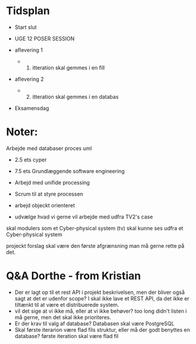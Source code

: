 # Tidsplan
- Start slut
- UGE 12 POSER SESSION

- aflevering 1
	- 1. itteration skal gemmes i en fill
- aflevering 2
	- 2. itteration skal gemmes i en databas

- Eksamensdag


# Noter:
Arbejde med databaser
proces uml

- 2.5 ets cyper
- 7.5 ets Grundlæggende software engineering

- Arbejd med unifide processing
- Scrum til at styre processen
- arbejd objeckt orienteret
- udvælge hvad vi gerne vil arbejde med udfra TV2's case

skal modulers som et Cyber-physical system (tv)
skal kunne ses udfra et Cyber-physical system

projeckt forslag skal være den første afgrænsning
man må gerne rette på det.


# Q&A Dorthe - from Kristian
* Der er lagt op til et rest API i projekt beskrivelsen, men der bliver også sagt at det er udenfor scope?
I skal ikke lave et REST API, da det ikke er tiltænkt til at være et distribuerede system.
* vil det sige at vi ikke må, eller at vi ikke behøver?
too long didn't listen i må gerne, men det skal ikke prioriteres.
* Er der krav til valg af database?
Databasen skal være PostgreSQL
* Skal første iterarion være flad fils struktur, eller må der godt benyttes en database?
første iteration skal være flad fil

